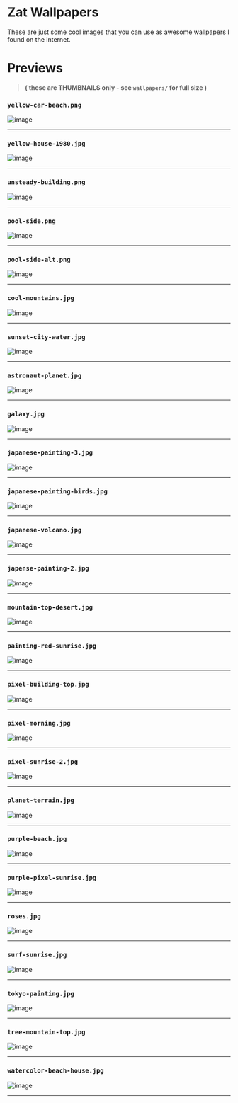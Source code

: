 # Zat Wallpapers
These are just some cool images that you can use as awesome wallpapers I found on the internet.

# Previews
> **( these are THUMBNAILS only - see `wallpapers/` for full size )**

### `yellow-car-beach.png`
![image](https://user-images.githubusercontent.com/38140593/153996097-b8048273-f4a4-4ae8-9d30-df52508277e0.png)
<hr>

### `yellow-house-1980.jpg`
![image](https://user-images.githubusercontent.com/38140593/153996134-53161f0a-188a-4879-971d-d3046dec1403.png)
<hr>

### `unsteady-building.png`
![image](https://user-images.githubusercontent.com/38140593/153996167-97191c82-ce6d-4b59-9c0a-4e60f5d93427.png)
<hr>

### `pool-side.png`
![image](https://user-images.githubusercontent.com/38140593/153996209-ff0dfdea-f772-467b-ba00-59283591de69.png)
<hr>

### `pool-side-alt.png`
![image](https://user-images.githubusercontent.com/38140593/153996238-4e01021a-791f-4b83-a786-f62c3ac99554.png)
<hr>

### `cool-mountains.jpg`
![image](https://user-images.githubusercontent.com/38140593/153996899-65021447-6a2c-4aaa-aee2-733e26ebdc92.png)
<hr>

### `sunset-city-water.jpg`
![image](https://user-images.githubusercontent.com/38140593/153996978-80843593-d2db-4952-8f35-59aeadf0837f.png)
<hr>

### `astronaut-planet.jpg` 
![image](https://user-images.githubusercontent.com/38140593/151673062-1b3278bf-6c60-469b-b27f-fa58f23da345.png)
<hr>

### `galaxy.jpg`
![image](https://user-images.githubusercontent.com/38140593/151673083-483436a0-2854-4437-8660-7bece3879644.png)
<hr>

### `japanese-painting-3.jpg`
![image](https://user-images.githubusercontent.com/38140593/151673118-3947c24e-305b-401e-a60f-910f50ffa60b.png)
<hr>

### `japanese-painting-birds.jpg`
![image](https://user-images.githubusercontent.com/38140593/151673127-a999e04c-8a87-44eb-a796-596e61d47a45.png)
<hr>

### `japanese-volcano.jpg`
![image](https://user-images.githubusercontent.com/38140593/151673142-af9bb1b3-69e0-4b97-a909-c4768c7408fd.png)
<hr>

### `japense-painting-2.jpg`
![image](https://user-images.githubusercontent.com/38140593/151673151-06b28c29-54f9-4c9c-8d50-cf028f8b9faf.png)
<hr>

### `mountain-top-desert.jpg`
![image](https://user-images.githubusercontent.com/38140593/151673175-067314f9-eada-41e5-b4fe-15003c518268.png)
<hr>

### `painting-red-sunrise.jpg`
![image](https://user-images.githubusercontent.com/38140593/151673186-141e0f18-c5ce-41af-a154-dbf4b1b3eff3.png)
<hr>

### `pixel-building-top.jpg`
![image](https://user-images.githubusercontent.com/38140593/151673198-dc70d68f-680d-4807-bfc6-1044a1808f29.png)
<hr>

### `pixel-morning.jpg`
![image](https://user-images.githubusercontent.com/38140593/151673206-2aa69fc7-9eb8-484d-ac0e-766dd5946ca0.png)
<hr>

### `pixel-sunrise-2.jpg`
![image](https://user-images.githubusercontent.com/38140593/151673215-2f55b6f6-689b-4544-9345-ea97d761b2d6.png)
<hr>

### `planet-terrain.jpg`
![image](https://user-images.githubusercontent.com/38140593/151673226-1b544a4f-aa31-4a76-9ea0-e31028b3b7d1.png)
<hr>

### `purple-beach.jpg`
![image](https://user-images.githubusercontent.com/38140593/151673235-41fd97eb-66e0-47af-adea-754d0565d4c9.png)
<hr>

### `purple-pixel-sunrise.jpg`
![image](https://user-images.githubusercontent.com/38140593/151673244-7b47e1e9-8452-42ec-977b-ffbd6d193c6b.png)
<hr>

### `roses.jpg`
![image](https://user-images.githubusercontent.com/38140593/151673256-d6439731-ec90-4cb8-ae6f-0aa2ed4989ba.png)
<hr>

### `surf-sunrise.jpg`
![image](https://user-images.githubusercontent.com/38140593/151673264-776bca7a-9254-4ea2-8d0c-c56daadd12dc.png)
<hr>

### `tokyo-painting.jpg`
![image](https://user-images.githubusercontent.com/38140593/151673282-b1e36fae-dd27-4c03-a4b4-b32eaa514e68.png)
<hr>

### `tree-mountain-top.jpg`
![image](https://user-images.githubusercontent.com/38140593/151673296-9a0deb1a-e1d3-45b4-ac1d-650e89deb784.png)
<hr>

### `watercolor-beach-house.jpg`
![image](https://user-images.githubusercontent.com/38140593/151673309-95941bc5-9f54-426b-97e4-76eabde3817a.png)
<hr>
